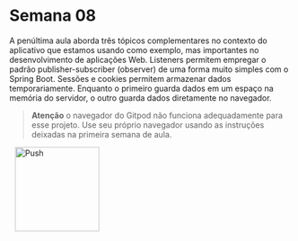 # Semana 08

A penúltima aula aborda três tópicos complementares no contexto do aplicativo que estamos usando como exemplo, mas importantes no desenvolvimento de aplicações Web. Listeners permitem empregar o padrão publisher-subscriber (observer) de uma forma muito simples com o Spring Boot. Sessões e cookies permitem armazenar dados temporariamente. Enquanto o primeiro guarda dados em um espaço na memória do servidor, o outro guarda dados diretamente no navegador.

> **Atenção** o navegador do Gitpod não funciona adequadamente para esse projeto. Use seu próprio navegador usando as instruções deixadas na primeira semana de aula.

<a href="https://gitpod.io/#prebuild/https://github.com/regissilvaads/pos-java-web/tree/semana08-30-misc-cookies/" style="padding: 10px;">
    <img src="https://gitpod.io/button/open-in-gitpod.svg" width="150" alt="Push" align="center">
</a>
